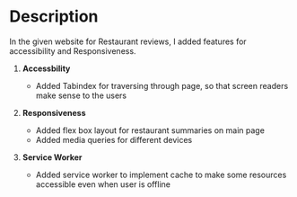 # Description

In the given website for Restaurant reviews, I added features for accessibility and Responsiveness.

1. **Accessbility**
	- Added Tabindex for traversing through page, so that screen readers make sense to the users

2. **Responsiveness**
	- Added flex box layout for restaurant summaries on main page
	- Added media queries for different devices

3. **Service Worker**
	- Added service worker to implement cache to make some resources accessible even when user is offline
